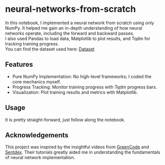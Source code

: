 # neural-networks-from-scratch
In this notebook, I implemented a neural network from scratch using only NumPy. It helped me gain an in-depth understanding of how neural networks operate, including the forward and backward passes.<br>I also used Pandas to load data, Matplotlib to plot results, and Tqdm for tracking training progress.<br>You can find the dataset used here: [Dataset](https://www.kaggle.com/datasets/oddrationale/mnist-in-csv)

## Features
 - Pure NumPy Implementation: No high-level frameworks; I coded the core mechanics myself.
 - Progress Tracking: Monitor training progress with Tqdm progress bars.
 - Visualization: Plot training results and metrics with Matplotlib.

## Usage
It is pretty straight-forward, just follow along the notebook. 
## Acknowledgements
This project was inspired by the insightful videos from [GreenCode](https://www.youtube.com/watch?v=cAkMcPfY_Ns) and [Sentdex](https://www.youtube.com/playlist?list=PLQVvvaa0QuDcjD5BAw2DxE6OF2tius3V3). Their tutorials greatly aided me in understanding the fundamentals of neural network implementation.
